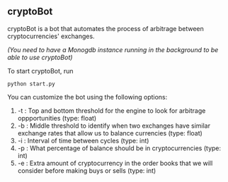## cryptoBot



cryptoBot is a bot that automates the process of arbitrage between cryptocurrencies' exchanges.

*(You need to have a Monogdb instance running in the background to be able to use cryptoBot)*



To start cryptoBot, run 

    python start.py
    
    
You can customize the bot using the following options:

1. -t : Top and bottom threshold for the engine to look for arbitrage oppportunities (type: float)
2. -b : Middle threshold to identify when two exchanges have similar exchange rates that allow us to balance currencies (type: float)
3. -i : Interval of time between cycles (type: int)
4. -p : What percentage of balance should be in cryptocurrencies (type: int)
5. -e : Extra amount of cryptocurrency in the order books that we will consider before making buys or sells (type: int)